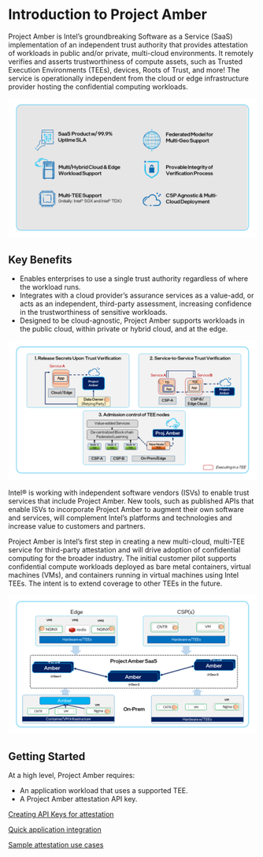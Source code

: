 # Introduction to Project Amber

Project Amber is Intel’s groundbreaking Software as a Service (SaaS) implementation of an independent trust authority that provides attestation of workloads in public and/or private, multi-cloud environments. It remotely verifies and asserts trustworthiness of compute assets, such as Trusted Execution Environments (TEEs), devices, Roots of Trust, and more! The service is operationally independent from the cloud or edge infrastructure provider hosting the confidential computing workloads.

![What is Project Amber?](media/introduction/amber_whatis.PNG)

## Key Benefits

- Enables enterprises to use a single trust authority regardless of where the workload runs.
- Integrates with a cloud provider’s assurance services as a value-add, or acts as an independent, third-party assessment, increasing confidence in the trustworthiness of sensitive workloads.
- Designed to be cloud-agnostic, Project Amber supports workloads in the public cloud, within private or hybrid cloud, and at the edge.

![Project Amber Use Cases](media/introduction/amber_usecases_highlevel.PNG)

Intel® is working with independent software vendors (ISVs) to enable trust services that include Project Amber. New tools, such as published APIs that enable ISVs to incorporate Project Amber to augment their own software and services, will complement Intel’s platforms and technologies and increase value to customers and partners.

Project Amber is Intel’s first step in creating a new multi-cloud, multi-TEE service for third-party attestation and will drive adoption of confidential computing for the broader industry. The initial customer pilot supports confidential compute workloads deployed as bare metal containers, virtual machines (VMs), and containers running in virtual machines using Intel TEEs. The intent is to extend coverage to other TEEs in the future.

![Project Amber Architecture](media/introduction/amber_SaaS.PNG)

## Getting Started

At a high level, Project Amber requires:

- An application workload that uses a supported TEE.
- A Project Amber attestation API key.

[Creating API Keys for attestation](howto-manage-api-keys.md) 

[Quick application integration](concept-integrations-overview.md)

[Sample attestation use cases](concept-usecases-overview.md)

